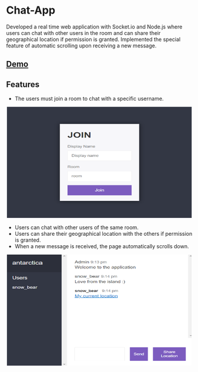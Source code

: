 # Chat-App
Developed a real time web application with Socket.io and Node.js where users can chat with other users in the room and can share their geographical location if permission is granted. Implemented  the special feature of automatic scrolling upon receiving a new message.

## [Demo](https://ankita-chatapp.herokuapp.com/)

## Features
- The users must join a room to chat with a specific username.

 <div style="text-align:center"><img src="https://github.com/Ankitabit3496/Chat-App/blob/main/Images/Image_1.png" width="500" height="300"/></div>
 
- Users can chat with other users of the same room.
- Users can share their geographical location with the others if permission is granted.
- When a new message is received, the page automatically scrolls down.

 <div style="text-align:center"><img src="https://github.com/Ankitabit3496/Chat-App/blob/main/Images/Image_2.png" width="500" height="300"/></div>
